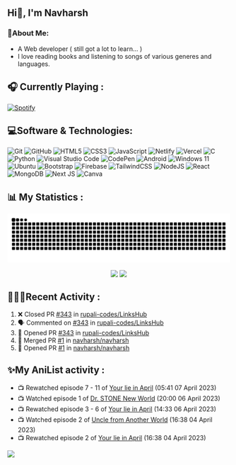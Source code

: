 ## Hi👋, I'm Navharsh


### 📝About Me:

-  A Web developer ( still got a lot to learn... )<!--, B.Sc Graduate & CS Student. -->
- I love reading books and listening to songs of various generes and languages.

## 🎧 Currently Playing :
  [![Spotify](https://nav-spotify.vercel.app/api/spotify?background_color=0d1117&border_color=ffffff)](https://open.spotify.com/user/chwmd7jiqjx7cqlnc1rfzri7s)


## 💻Software & Technologies:
![Git](https://img.shields.io/badge/git-%23F05033.svg?style=for-the-badge&logo=git&logoColor=white)
![GitHub](https://img.shields.io/badge/GITHUB-181717?style=for-the-badge&logo=github&logoColor=white)
![HTML5](https://img.shields.io/badge/html5-%23E34F26.svg?style=for-the-badge&logo=html5&logoColor=white)
![CSS3](https://img.shields.io/badge/css3-%231572B6.svg?style=for-the-badge&logo=css3&logoColor=white)
![JavaScript](https://img.shields.io/badge/javascript-%23323330.svg?style=for-the-badge&logo=javascript&logoColor=%23F7DF1E)
![Netlify](https://img.shields.io/badge/netlify-%23000000.svg?style=for-the-badge&logo=netlify&logoColor=#00C7B7)
![Vercel](https://img.shields.io/badge/vercel-%23000000.svg?style=for-the-badge&logo=vercel&logoColor=white)
![C](https://img.shields.io/badge/c-%2300599C.svg?style=for-the-badge&logo=c%2B%2B&logoColor=white)
![Python](https://img.shields.io/badge/python-3670A0?style=for-the-badge&logo=python&logoColor=ffdd54)
![Visual Studio Code](https://img.shields.io/badge/VISUAL--STUDIO--CODE-007ACC?style=for-the-badge&logo=visual-studio-code&logoColor=white)
![CodePen](https://img.shields.io/badge/CodePen-white?style=for-the-badge&logo=codepen&logoColor=black)
![Android](https://img.shields.io/badge/Android-3DDC84?style=for-the-badge&logo=android&logoColor=white)
![Windows 11](https://img.shields.io/badge/Windows-0078D6?style=for-the-badge&logo=windows&logoColor=white)
![Ubuntu](https://img.shields.io/badge/Ubuntu-E95420?style=for-the-badge&logo=ubuntu&logoColor=white)
![Bootstrap](https://img.shields.io/badge/bootstrap-%23563D7C.svg?style=for-the-badge&logo=bootstrap&logoColor=white)
![Firebase](https://img.shields.io/badge/Firebase-039BE5?style=for-the-badge&logo=Firebase&logoColor=white)
![TailwindCSS](https://img.shields.io/badge/tailwindcss-%2338B2AC.svg?style=for-the-badge&logo=tailwind-css&logoColor=white)
![NodeJS](https://img.shields.io/badge/node.js-6DA55F?style=for-the-badge&logo=node.js&logoColor=white)
![React](https://img.shields.io/badge/react-%2320232a.svg?style=for-the-badge&logo=react&logoColor=%2361DAFB)
![MongoDB](https://img.shields.io/badge/MongoDB-%234ea94b.svg?style=for-the-badge&logo=mongodb&logoColor=white)
![Next JS](https://img.shields.io/badge/Next-black?style=for-the-badge&logo=next.js&logoColor=white)
![Canva](https://img.shields.io/badge/Canva-%2300C4CC.svg?style=for-the-badge&logo=Canva&logoColor=white)
  


## 📊 My Statistics :

<div align="center"> <img src="https://raw.githubusercontent.com/navharsh/navharsh/output/github-contribution-grid-snake-dark.svg" /></div>

  <p align="center">
  <img height="50%" width="auto" src ="https://github-readme-stats-pearl-rho.vercel.app/api?username=navharsh&show_icons=true&count_private=true&theme=darcula&hide_border=true&hide=issues,contribs&bg_color=00000000&&cache_seconds=3600">
  <img height="50%" width="auto" src ="https://github-readme-stats-pearl-rho.vercel.app/api/top-langs/?username=navharsh&layout=compact&hide_border=true&theme=darcula&bg_color=00000000&langs_count=6">
</p>



## 🧑🏻‍💻Recent Activity :

<!--START_SECTION:activity-->
1. ❌ Closed PR [#343](https://github.com/rupali-codes/LinksHub/pull/343) in [rupali-codes/LinksHub](https://github.com/rupali-codes/LinksHub)
2. 🗣 Commented on [#343](https://github.com/rupali-codes/LinksHub/issues/343) in [rupali-codes/LinksHub](https://github.com/rupali-codes/LinksHub)
3. 💪 Opened PR [#343](https://github.com/rupali-codes/LinksHub/pull/343) in [rupali-codes/LinksHub](https://github.com/rupali-codes/LinksHub)
4. 🎉 Merged PR [#1](https://github.com/navharsh/navharsh/pull/1) in [navharsh/navharsh](https://github.com/navharsh/navharsh)
5. 💪 Opened PR [#1](https://github.com/navharsh/navharsh/pull/1) in [navharsh/navharsh](https://github.com/navharsh/navharsh)
<!--END_SECTION:activity-->



## ✨My AniList activity :

<!-- ANILIST_ACTIVITY:start -->

-   📺 Rewatched episode 7 - 11 of [Your lie in April](https://anilist.co/anime/20665) (05:41 07 April 2023)
-   📺 Watched episode 1 of [Dr. STONE New World](https://anilist.co/anime/131518) (20:00 06 April 2023)
-   📺 Rewatched episode 3 - 6 of [Your lie in April](https://anilist.co/anime/20665) (14:33 06 April 2023)
-   📺 Watched episode 2 of [Uncle from Another World](https://anilist.co/anime/135806) (16:38 04 April 2023)
-   📺 Rewatched episode 2 of [Your lie in April](https://anilist.co/anime/20665) (16:38 04 April 2023)

<!-- ANILIST_ACTIVITY:end -->

[![](https://visitcount.itsvg.in/api?id=navharsh&label=Profile%20Views&color=12&icon=2&pretty=true)](https://visitcount.itsvg.in)
